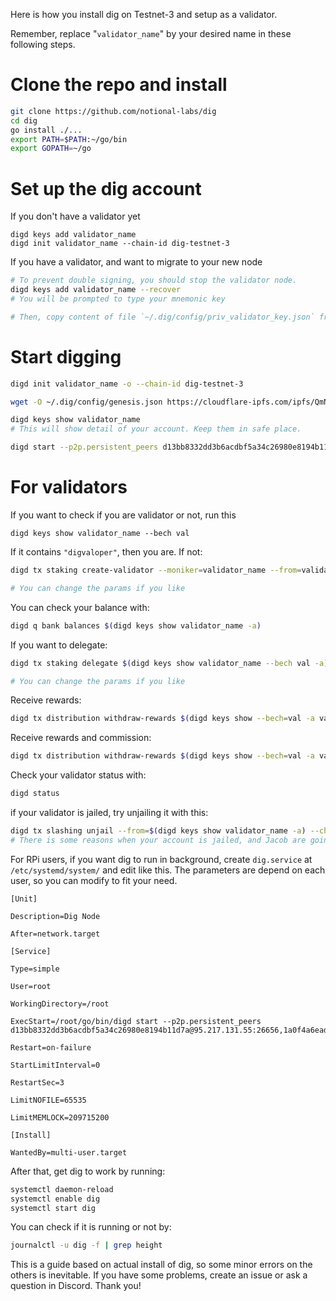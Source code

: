 Here is how you install dig on Testnet-3 and setup as a validator.

Remember, replace "`validator_name`" by your desired name in these following steps.

# Clone the repo and install

```bash
git clone https://github.com/notional-labs/dig
cd dig
go install ./...
export PATH=$PATH:~/go/bin
export GOPATH=~/go
```

# Set up the dig account

If you don't have a validator yet
```
digd keys add validator_name
digd init validator_name --chain-id dig-testnet-3
```

If you have a validator, and want to migrate to your new node
```bash
# To prevent double signing, you should stop the validator node.
digd keys add validator_name --recover
# You will be prompted to type your mnemonic key

# Then, copy content of file `~/.dig/config/priv_validator_key.json` from old machine to new machine, same location.
```

# Start digging

```bash
digd init validator_name -o --chain-id dig-testnet-3

wget -O ~/.dig/config/genesis.json https://cloudflare-ipfs.com/ipfs/QmNMQysuxgQw3JWYyTBuHbw7HyRBbb4L7ShrX6GVRvR2ar

digd keys show validator_name
# This will show detail of your account. Keep them in safe place.

digd start --p2p.persistent_peers d13bb8332dd3b6acdbf5a34c26980e8194b11d7a@95.217.131.55:26656,1a0f4a6ead797ddce80fadf58e0092cbe152c2f8@65.21.74.62:2090
```
# For validators
If you want to check if you are validator or not, run this
```
digd keys show validator_name --bech val
```

If it contains `"digvaloper"`, then you are. If not:
```bash
digd tx staking create-validator --moniker=validator_name --from=validator_name --pubkey="$(digd tendermint show-validator)" --amount="1000000udig" --commission-max-rate="0.10" --commission-max-change-rate="0.05" --commission-rate="0.05" --fees 40000udig --gas 500000 --min-self-delegation 1 --chain-id dig-testnet-3

# You can change the params if you like
```
You can check your balance with:
```bash
digd q bank balances $(digd keys show validator_name -a)
```
If you want to delegate:
```bash
digd tx staking delegate $(digd keys show validator_name --bech val -a) 50000udig --chain-id dig-testnet-3 --from $(digd keys show validator_name -a)

# You can change the params if you like
```

Receive rewards:
```bash
digd tx distribution withdraw-rewards $(digd keys show --bech=val -a validator_name) --from validator_name --gas-prices 0.25udig
```

Receive rewards and commission:
```bash
digd tx distribution withdraw-rewards $(digd keys show --bech=val -a validator_name) --from validator_name --commission --gas-prices 0.25udig
```

Check your validator status with:
```bash
digd status
```

if your validator is jailed, try unjailing it with this:
```bash
digd tx slashing unjail --from=$(digd keys show validator_name -a) --chain-id dig-testnet-3 --gas-prices 50udig
# There is some reasons when your account is jailed, and Jacob are going to change in the next build
```

For RPi users, if you want dig to run in background, create `dig.service` at `/etc/systemd/system/` and edit like this. The parameters are depend on each user, so you can modify to fit your need.
```
[Unit]

Description=Dig Node

After=network.target

[Service]

Type=simple

User=root

WorkingDirectory=/root

ExecStart=/root/go/bin/digd start --p2p.persistent_peers d13bb8332dd3b6acdbf5a34c26980e8194b11d7a@95.217.131.55:26656,1a0f4a6ead797ddce80fadf58e0092cbe152c2f8@65.21.74.62:2090

Restart=on-failure

StartLimitInterval=0

RestartSec=3

LimitNOFILE=65535

LimitMEMLOCK=209715200

[Install]

WantedBy=multi-user.target
```
After that, get dig to work by running:
```bash
systemctl daemon-reload
systemctl enable dig
systemctl start dig
```
You can check if it is running or not by:
```bash
journalctl -u dig -f | grep height
```

This is a guide based on actual install of dig, so some minor errors on the others is inevitable. If you have some problems, create an issue or ask a question in Discord. Thank you!
